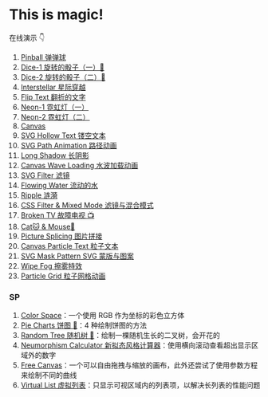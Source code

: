 # This is magic!

在线演示 👇

1.  [Pinball 弹弹球](http://cuihaojie.top/magic-web/01-pinball/)
2.  [Dice-1 旋转的骰子（一）🎲](http://cuihaojie.top/magic-web/02-dice-1/)
3.  [Dice-2 旋转的骰子（二）🎲](http://cuihaojie.top/magic-web/03-dice-2/)
4.  [Interstellar 星际穿越](http://cuihaojie.top/magic-web/04-interstellar/)
5.  [Flip Text 翻折的文字](http://cuihaojie.top/magic-web/05-flip-text/)
6.  [Neon-1 霓虹灯（一）](http://cuihaojie.top/magic-web/06-neon-1/)
7.  [Neon-2 霓虹灯（二）](http://cuihaojie.top/magic-web/07-neon-2/)
8.  [Canvas](http://cuihaojie.top/magic-web/08-canvas/)
9.  [SVG Hollow Text 镂空文本](http://cuihaojie.top/magic-web/09-SVG-hollow-text/)
10. [SVG Path Animation 路径动画](http://cuihaojie.top/magic-web/10-SVG-path-animation/)
11. [Long Shadow 长阴影](http://cuihaojie.top/magic-web/11-long-shadow/)
12. [Canvas Wave Loading 水波加载动画](http://cuihaojie.top/magic-web/12-canvas-wave-loading/)
13. [SVG Filter 滤镜](http://cuihaojie.top/magic-web/13-SVG-filter/)
14. [Flowing Water 流动的水](http://cuihaojie.top/magic-web/14-flowing-water/)
15. [Ripple 涟漪](http://cuihaojie.top/magic-web/15-ripple/)
16. [CSS Filter & Mixed Mode 滤镜与混合模式](http://cuihaojie.top/magic-web/16-CSS-filter-&-mixed-mode/)
17. [Broken TV 故障电视 📺](http://cuihaojie.top/magic-web/17-broken-TV/)
18. [Cat🐱 & Mouse🐀](http://cuihaojie.top/magic-web/18-cat-&-mouse/)
19. [Picture Splicing 图片拼接](http://cuihaojie.top/magic-web/19-picture-splicing/)
20. [Canvas Particle Text 粒子文本](http://cuihaojie.top/magic-web/20-canvas-particle-text/)
21. [SVG Mask Pattern SVG 蒙版与图案](http://cuihaojie.top/magic-web/21-SVG-mask-pattern/)
22. [Wipe Fog 擦雾特效](http://cuihaojie.top/magic-web/22-wipe-fog/)
23. [Particle Grid 粒子网格动画](http://cuihaojie.top/magic-web/23-particle-grid/)

### SP

1. [Color Space](http://cuihaojie.top/magic-web/sp-01-color-space/)：一个使用 RGB 作为坐标的彩色立方体
2. [Pie Charts 饼图 🍕](http://cuihaojie.top/magic-web/sp-02-pie-charts/)：4 种绘制饼图的方法
3. [Random Tree 随机树 🌳](http://cuihaojie.top/magic-web/sp-03-random-tree/)：绘制一棵随机生长的二叉树，会开花的
4. [Neumorphism Calculator 新拟态风格计算器](http://cuihaojie.top/magic-web/sp-04-neumorphism-calculator/)：使用横向滚动查看超出显示区域外的数字
5. [Free Canvas](http://cuihaojie.top/magic-web/sp-05-free-canvas/)：一个可以自由拖拽与缩放的画布，此外还尝试了使用参数方程来绘制不同的曲线
6. [Virtual List 虚拟列表](http://cuihaojie.top/magic-web/sp-06-virtual-list/)：只显示可视区域内的列表项，以解决长列表的性能问题
